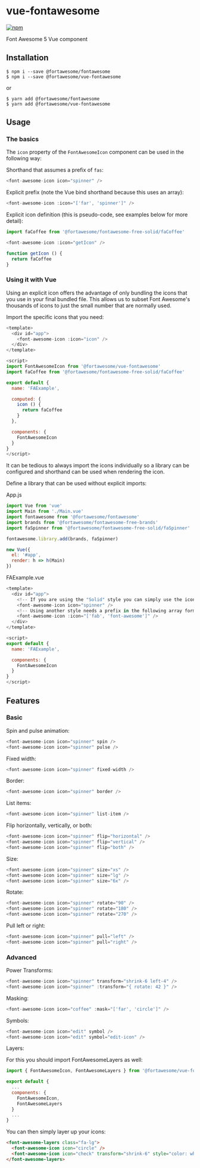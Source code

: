 # vue-fontawesome

[![npm](https://img.shields.io/npm/v/@fortawesome/vue-fontawesome.svg?style=flat-square)](https://www.npmjs.com/package/@fortawesome/vue-fontawesome)

Font Awesome 5 Vue component

## Installation

```
$ npm i --save @fortawesome/fontawesome
$ npm i --save @fortawesome/vue-fontawesome
```

or

```
$ yarn add @fortawesome/fontawesome
$ yarn add @fortawesome/vue-fontawesome
```

## Usage

### The basics

The `icon` property of the `FontAwesomeIcon` component can be used in the following way:

Shorthand that assumes a prefix of `fas`:

```javascript
<font-awesome-icon icon="spinner" />
```

Explicit prefix (note the Vue bind shorthand because this uses an array):

```javascript
<font-awesome-icon :icon="['far', 'spinner']" />
```

Explicit icon definition (this is pseudo-code, see examples below for more detail):

```javascript
import faCoffee from '@fortawesome/fontawesome-free-solid/faCoffee'

<font-awesome-icon :icon="getIcon" />

function getIcon () {
  return faCoffee
}
```

### Using it with Vue

Using an explicit icon offers the advantage of only bundling the icons that you
use in your final bundled file. This allows us to subset Font Awesome's
thousands of icons to just the small number that are normally used.

Import the specific icons that you need:

```javascript
<template>
  <div id="app">
    <font-awesome-icon :icon="icon" />
  </div>
</template>

<script>
import FontAwesomeIcon from '@fortawesome/vue-fontawesome'
import faCoffee from '@fortawesome/fontawesome-free-solid/faCoffee'

export default {
  name: 'FAExample',

  computed: {
    icon () {
      return faCoffee
    }
  },

  components: {
    FontAwesomeIcon
  }
}
</script>
```

It can be tedious to always import the icons individually so a library can be
configured and shorthand can be used when rendering the icon.

Define a library that can be used without explicit imports:

App.js

```javascript
import Vue from 'vue'
import Main from './Main.vue'
import fontawesome from '@fortawesome/fontawesome'
import brands from '@fortawesome/fontawesome-free-brands'
import faSpinner from '@fortawesome/fontawesome-free-solid/faSpinner'

fontawesome.library.add(brands, faSpinner)

new Vue({
  el: '#app',
  render: h => h(Main)
})
```

FAExample.vue

```javascript
<template>
  <div id="app">
    <!-- If you are using the "Solid" style you can simply use the icon name -->
    <font-awesome-icon icon="spinner" />
    <!-- Using another style needs a prefix in the following array format -->
    <font-awesome-icon :icon="['fab', 'font-awesome']" />
  </div>
</template>

<script>
export default {
  name: 'FAExample',

  components: {
    FontAwesomeIcon
  }
}
</script>
```

## Features

### Basic

Spin and pulse animation:

```javascript
<font-awesome-icon icon="spinner" spin />
<font-awesome-icon icon="spinner" pulse />
```

Fixed width:

```javascript
<font-awesome-icon icon="spinner" fixed-width />
```

Border:

```javascript
<font-awesome-icon icon="spinner" border />
```

List items:

```javascript
<font-awesome-icon icon="spinner" list-item />
```

Flip horizontally, vertically, or both:

```javascript
<font-awesome-icon icon="spinner" flip="horizontal" />
<font-awesome-icon icon="spinner" flip="vertical" />
<font-awesome-icon icon="spinner" flip="both" />
```

Size:

```javascript
<font-awesome-icon icon="spinner" size="xs" />
<font-awesome-icon icon="spinner" size="lg" />
<font-awesome-icon icon="spinner" size="6x" />
```

Rotate:

```javascript
<font-awesome-icon icon="spinner" rotate="90" />
<font-awesome-icon icon="spinner" rotate="180" />
<font-awesome-icon icon="spinner" rotate="270" />
```

Pull left or right:

```javascript
<font-awesome-icon icon="spinner" pull="left" />
<font-awesome-icon icon="spinner" pull="right" />
```

### Advanced

Power Transforms:

```javascript
<font-awesome-icon icon="spinner" transform="shrink-6 left-4" />
<font-awesome-icon icon="spinner" :transform="{ rotate: 42 }" />
```

Masking:

```javascript
<font-awesome-icon icon="coffee" :mask="['far', 'circle']" />
```

Symbols:

```javascript
<font-awesome-icon icon="edit" symbol />
<font-awesome-icon icon="edit" symbol="edit-icon" />
```

Layers:

For this you should import FontAwesomeLayers as well:
```javascript
import { FontAwesomeIcon, FontAwesomeLayers } from '@fortawesome/vue-fontawesome'

export default {
  ...
  components: {
    FontAwesomeIcon,
    FontAwesomeLayers
  }
  ...
}
```

You can then simply layer up your icons:
```html
<font-awesome-layers class="fa-lg">
  <font-awesome-icon icon="circle" />
  <font-awesome-icon icon="check" transform="shrink-6" style="color: white;" />
</font-awesome-layers>
```

